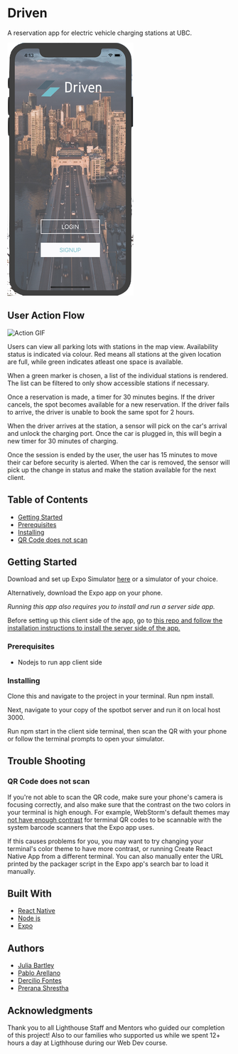 # Driven
A reservation app for electric vehicle charging stations at UBC. 

![Login/Signup page](https://raw.githubusercontent.com/DercilioFontes/SpotBot4/master/docs/login-signup-screen.png)

## User Action Flow

![Action GIF](https://media.giphy.com/media/ygBGIOG5ISw4TPsO72/giphy.gif)

Users can view all parking lots with stations in the map view. Availability status is indicated via colour. Red means all stations at the given location are full, while green indicates atleast one space is available. 

When a green marker is chosen, a list of the individual stations is rendered. The list can be filtered to only show accessible stations if necessary.

Once a reservation is made, a timer for 30 minutes begins. If the driver cancels, the spot becomes available for a new reservation. If the driver fails to arrive, the driver is unable to book the same spot for 2 hours. 

When the driver arrives at the station, a sensor will pick on the car's arrival and unlock the charging port. Once the car is plugged in, this will begin a new timer for 30 minutes of charging.

Once the session is ended by the user, the user has 15 minutes to move their car before security is alerted. When the car is removed, the sensor will pick up the change in status and make the station available for the next client. 


## Table of Contents

 * [Getting Started](#getting-started)
 * [Prerequisites](#prerequisites)
 * [Installing](#installing)
 * [QR Code does not scan](#qr-code-does-not-scan)

## Getting Started

Download and set up Expo Simulator [here](https://docs.expo.io/versions/latest/index.html) or a simulator of your choice.

Alternatively, download the Expo app on your phone.

*Running this app also requires you to install and run a server side app.*

Before setting up this client side of the app, go to [this repo and follow the installation instructions to install the server side of the app.](https://github.com/pabloaredu/SpotBotServer) 

### Prerequisites

* Nodejs to run app client side

### Installing

Clone this and navigate to the project in your terminal. Run npm install. 

Next, navigate to your copy of the spotbot server and run it on local host 3000. 

Run npm start in the client side terminal, then scan the QR with your phone or follow the terminal prompts to open your simulator. 

## Trouble Shooting

### QR Code does not scan

If you're not able to scan the QR code, make sure your phone's camera is focusing correctly, and also make sure that the contrast on the two colors in your terminal is high enough. For example, WebStorm's default themes may [not have enough contrast](https://github.com/react-community/create-react-native-app/issues/49) for terminal QR codes to be scannable with the system barcode scanners that the Expo app uses.

If this causes problems for you, you may want to try changing your terminal's color theme to have more contrast, or running Create React Native App from a different terminal. You can also manually enter the URL printed by the packager script in the Expo app's search bar to load it manually.



## Built With

* [React Native](http://www.reactnative.com/)
* [Node js](https://nodejs.org/en/)
* [Expo](https://expo.io/)

## Authors

* [Julia Bartley](https://github.com/bartleyjulia)
* [Pablo Arellano](https://github.com/pabloaredu)
* [Dercilio Fontes](https://github.com/DercilioFontes)
* [Prerana Shrestha](https://github.com/PreranaShrestha)
 

## Acknowledgments

Thank you to all Lighthouse Staff and Mentors who guided our completion of this project! Also to our families who supported us while we spent 12+ hours a day at Ligthhouse during our Web Dev course. 
